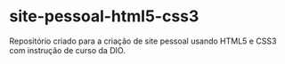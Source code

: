 # site-pessoal-html5-css3
Repositório criado para a criação de site pessoal usando HTML5 e CSS3 com instrução de curso da DIO.

